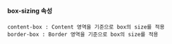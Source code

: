 #### box-sizing 속성
~~~
content-box : Content 영역을 기준으로 box의 size를 적용
border-box : Border 영역을 기준으로 box의 size를 적용
~~~